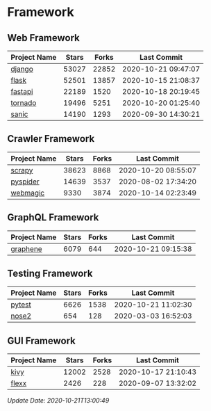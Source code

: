 # Framework

## Web Framework
| Project Name | Stars | Forks | Last Commit |
| ------------ | ----- | ----- | ----------- |
| [django](https://github.com/django/django) | 53027 | 22852 | 2020-10-21 09:47:07 |
| [flask](https://github.com/pallets/flask) | 52501 | 13857 | 2020-10-15 21:08:37 |
| [fastapi](https://github.com/tiangolo/fastapi) | 22189 | 1520 | 2020-10-18 20:19:45 |
| [tornado](https://github.com/tornadoweb/tornado) | 19496 | 5251 | 2020-10-20 01:25:40 |
| [sanic](https://github.com/huge-success/sanic) | 14190 | 1293 | 2020-09-30 14:30:21 |

## Crawler Framework
| Project Name | Stars | Forks | Last Commit |
| ------------ | ----- | ----- | ----------- |
| [scrapy](https://github.com/scrapy/scrapy) | 38623 | 8868 | 2020-10-20 08:55:07 |
| [pyspider](https://github.com/binux/pyspider) | 14639 | 3537 | 2020-08-02 17:34:20 |
| [webmagic](https://github.com/code4craft/webmagic) | 9330 | 3874 | 2020-10-14 02:23:49 |

## GraphQL Framework
| Project Name | Stars | Forks | Last Commit |
| ------------ | ----- | ----- | ----------- |
| [graphene](https://github.com/graphql-python/graphene) | 6079 | 644 | 2020-10-21 09:15:38 |

## Testing Framework
| Project Name | Stars | Forks | Last Commit |
| ------------ | ----- | ----- | ----------- |
| [pytest](https://github.com/pytest-dev/pytest) | 6626 | 1538 | 2020-10-21 11:02:30 |
| [nose2](https://github.com/nose-devs/nose2) | 654 | 128 | 2020-03-03 16:52:03 |

## GUI Framework
| Project Name | Stars | Forks | Last Commit |
| ------------ | ----- | ----- | ----------- |
| [kivy](https://github.com/kivy/kivy) | 12002 | 2528 | 2020-10-17 21:10:43 |
| [flexx](https://github.com/flexxui/flexx) | 2426 | 228 | 2020-09-07 13:32:02 |

*Update Date: 2020-10-21T13:00:49*